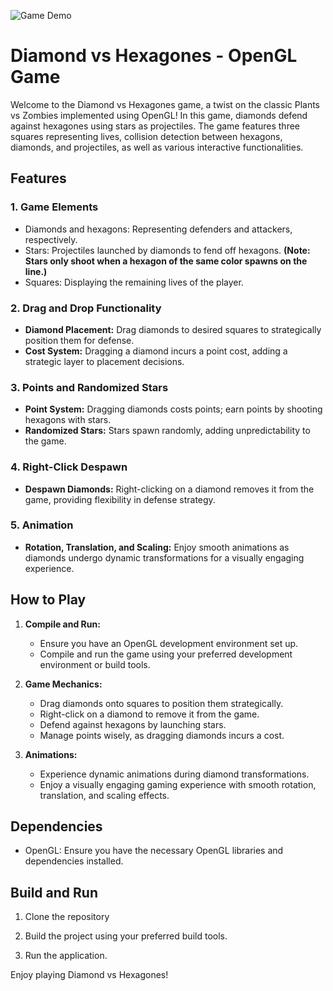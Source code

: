 ![Game Demo](https://github.com/nadolualex/Plants-vs-Zombies/assets/94294557/5d916fd6-957b-4f20-94cc-d20a43739cba)

# Diamond vs Hexagones - OpenGL Game

Welcome to the Diamond vs Hexagones game, a twist on the classic Plants vs Zombies implemented using OpenGL! In this game, diamonds defend against hexagones using stars as projectiles. The game features three squares representing lives, collision detection between hexagons, diamonds, and projectiles, as well as various interactive functionalities.

## Features

### 1. Game Elements
- Diamonds and hexagons: Representing defenders and attackers, respectively.
- Stars: Projectiles launched by diamonds to fend off hexagons. **(Note: Stars only shoot when a hexagon of the same color spawns on the line.)**
- Squares: Displaying the remaining lives of the player.

### 2. Drag and Drop Functionality
- **Diamond Placement:** Drag diamonds to desired squares to strategically position them for defense.
- **Cost System:** Dragging a diamond incurs a point cost, adding a strategic layer to placement decisions.

### 3. Points and Randomized Stars
- **Point System:** Dragging diamonds costs points; earn points by shooting hexagons with stars.
- **Randomized Stars:** Stars spawn randomly, adding unpredictability to the game.

### 4. Right-Click Despawn
- **Despawn Diamonds:** Right-clicking on a diamond removes it from the game, providing flexibility in defense strategy.

### 5. Animation
- **Rotation, Translation, and Scaling:** Enjoy smooth animations as diamonds undergo dynamic transformations for a visually engaging experience.

## How to Play

1. **Compile and Run:**
   - Ensure you have an OpenGL development environment set up.
   - Compile and run the game using your preferred development environment or build tools.

2. **Game Mechanics:**
   - Drag diamonds onto squares to position them strategically.
   - Right-click on a diamond to remove it from the game.
   - Defend against hexagons by launching stars.
   - Manage points wisely, as dragging diamonds incurs a cost.

3. **Animations:**
   - Experience dynamic animations during diamond transformations.
   - Enjoy a visually engaging gaming experience with smooth rotation, translation, and scaling effects.

## Dependencies

- OpenGL: Ensure you have the necessary OpenGL libraries and dependencies installed.

## Build and Run

1. Clone the repository

2. Build the project using your preferred build tools.

3. Run the application.

Enjoy playing Diamond vs Hexagones!
